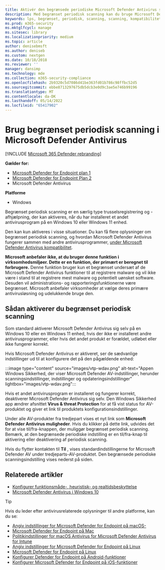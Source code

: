 ```yaml
---
title: Aktivér den begrænsede periodiske Microsoft Defender Antivirus scanningsfunktion
description: Med begrænset periodisk scanning kan du bruge Microsoft Defender Antivirus ud over dine andre installerede AV-udbydere
keywords: lps, begrænset, periodisk, scanning, scanning, kompatibilitet, tredjepart, anden av, deaktiver
ms.prod: m365-security
ms.mktglfcycl: manage
ms.sitesec: library
ms.localizationpriority: medium
ms.topic: article
author: denisebmsft
ms.author: deniseb
ms.custom: nextgen
ms.date: 10/18/2018
ms.reviewer: ''
manager: dansimp
ms.technology: mde
ms.collection: m365-security-compliance
ms.openlocfilehash: 2b9320c5d7086d41be363fd01b786c98ffbc52d5
ms.sourcegitcommit: ebbe8713297675db5dcb3e0d9c3ae5e746b99196
ms.translationtype: MT
ms.contentlocale: da-DK
ms.lasthandoff: 05/14/2022
ms.locfileid: "65417902"
---
```

# <a name="use-limited-periodic-scanning-in-microsoft-defender-antivirus"></a>Brug begrænset periodisk scanning i Microsoft Defender Antivirus

[!INCLUDE [Microsoft 365 Defender rebranding](../../includes/microsoft-defender.md)]


**Gælder for:**

- [Microsoft Defender for Endpoint plan 1](https://go.microsoft.com/fwlink/p/?linkid=2154037)
- [Microsoft Defender for Endpoint Plan 2](https://go.microsoft.com/fwlink/p/?linkid=2154037)
- Microsoft Defender Antivirus

**Platforme**
- Windows

Begrænset periodisk scanning er en særlig type trusselsregistrering og -afhjælpning, der kan aktiveres, når du har installeret et andet antivirusprogram på en Windows 10 eller Windows 11 enhed.

Den kan kun aktiveres i visse situationer. Du kan få flere oplysninger om begrænset periodisk scanning, og hvordan Microsoft Defender Antivirus fungerer sammen med andre antivirusprogrammer, [under Microsoft Defender Antivirus kompatibilitet](microsoft-defender-antivirus-compatibility.md).

**Microsoft anbefaler ikke, at du bruger denne funktion i virksomhedsmiljøer. Dette er en funktion, der primært er beregnet til forbrugere.** Denne funktion bruger kun et begrænset undersæt af de Microsoft Defender Antivirus funktioner til at registrere malware og vil ikke være i stand til at registrere mest malware og potentielt uønsket software. Desuden vil administrations- og rapporteringsfunktionerne være begrænset. Microsoft anbefaler virksomheder at vælge deres primære antivirusløsning og udelukkende bruge den.

## <a name="how-to-enable-limited-periodic-scanning"></a>Sådan aktiverer du begrænset periodisk scanning

Som standard aktiverer Microsoft Defender Antivirus sig selv på en Windows 10 eller en Windows 11 enhed, hvis der ikke er installeret andre antivirusprogrammer, eller hvis det andet produkt er forældet, udløbet eller ikke fungerer korrekt.

Hvis Microsoft Defender Antivirus er aktiveret, ser de sædvanlige indstillinger ud til at konfigurere det på den pågældende enhed:

:::image type="content" source="images/vtp-wdav.png" alt-text="Appen Windows Sikkerhed, der viser Microsoft Defender AV-indstillinger, herunder scanningsindstillinger, indstillinger og opdateringsindstillinger" lightbox="images/vtp-wdav.png":::

Hvis et andet antivirusprogram er installeret og fungerer korrekt, deaktiverer Microsoft Defender Antivirus sig selv. Den Windows Sikkerhed app ændrer afsnittet **Virus & threat Protection** for at få vist status for AV-produktet og giver et link til produktets konfigurationsindstillinger.

Under alle AV-produkter fra tredjepart vises et nyt link som **Microsoft Defender Antivirus muligheder**. Hvis du klikker på dette link, udvides det for at vise til/fra-knappen, der muliggør begrænset periodisk scanning. Bemærk, at den begrænsede periodiske indstilling er en til/fra-knap til aktivering eller deaktivering af periodisk scanning. 

Hvis du flytter kontakten til **Til** , vises standardindstillingerne for Microsoft Defender AV under tredjeparts-AV-produktet. Den begrænsede periodiske scanningsindstilling vises nederst på siden.

## <a name="related-articles"></a>Relaterede artikler

- [Konfigurer funktionsmåde-, heuristisk- og realtidsbeskyttelse](configure-protection-features-microsoft-defender-antivirus.md)
- [Microsoft Defender Antivirus i Windows 10](microsoft-defender-antivirus-in-windows-10.md)

> [!TIP]
> Hvis du leder efter antivirusrelaterede oplysninger til andre platforme, kan du se:
> - [Angiv indstillinger for Microsoft Defender for Endpoint på macOS-](mac-preferences.md)
> - [Microsoft Defender for Endpoint på Mac](microsoft-defender-endpoint-mac.md)
> - [Politikindstillinger for macOS Antivirus for Microsoft Defender Antivirus for Intune](/mem/intune/protect/antivirus-microsoft-defender-settings-macos)
> - [Angiv indstillinger for Microsoft Defender for Endpoint på Linux](linux-preferences.md)
> - [Microsoft Defender for Endpoint på Linux](microsoft-defender-endpoint-linux.md)
> - [Konfigurer Defender for Endpoint på Android-funktioner](android-configure.md)
> - [Konfigurer Microsoft Defender for Endpoint på iOS-funktioner](ios-configure-features.md)